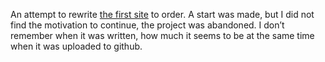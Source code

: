 An attempt to rewrite <a href="https://github.com/artim-ctrl/minutka-old">the first site</a> to order. A start was made, but I did not find the motivation to continue, the project was abandoned. I don’t remember when it was written, how much it seems to be at the same time when it was uploaded to github.
